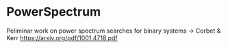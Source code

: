 # PowerSpectrum

Peliminar work on power spectrum searches for binary systems -> Corbet & Kerr https://arxiv.org/pdf/1001.4718.pdf
